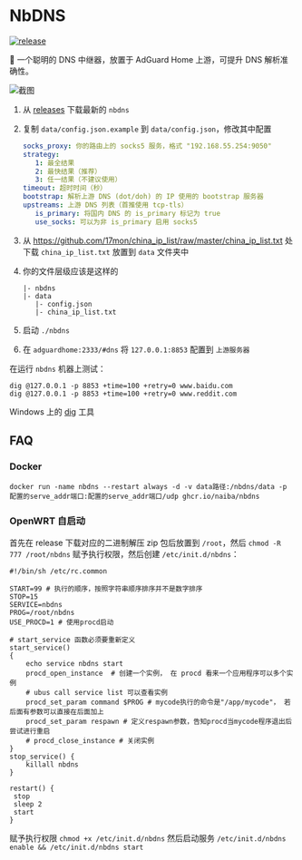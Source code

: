 # NbDNS

[![release](https://img.shields.io/github/v/release/naiba/nbdns?color=brightgreen&label=NbDNS&style=for-the-badge&logo=github)](https://github.com/naiba/nbdns/releases)

:seal: 一个聪明的 DNS 中继器，放置于 AdGuard Home 上游，可提升 DNS 解析准确性。

![截图](http://inews.gtimg.com/newsapp_ls/0/14876631746/0)

1. 从 [releases](https://github.com/naiba/nbdns/releases) 下载最新的 `nbdns`
2. 复制 `data/config.json.example` 到 `data/config.json`，修改其中配置

   ```yaml
   socks_proxy: 你的路由上的 socks5 服务，格式 "192.168.55.254:9050"
   strategy:
      1: 最全结果
      2: 最快结果（推荐）
      3: 任一结果（不建议使用）
   timeout: 超时时间（秒）
   bootstrap: 解析上游 DNS (dot/doh) 的 IP 使用的 bootstrap 服务器
   upstreams: 上游 DNS 列表（首推使用 tcp-tls）
      is_primary: 将国内 DNS 的 is_primary 标记为 true
      use_socks: 可以为非 is_primary 启用 socks5
   ```

3. 从 <https://github.com/17mon/china_ip_list/raw/master/china_ip_list.txt> 处下载 `china_ip_list.txt` 放置到 `data` 文件夹中
4. 你的文件层级应该是这样的

   ```shell
   |- nbdns
   |- data
      |- config.json
      |- china_ip_list.txt
   ```

5. 启动 `./nbdns`
6. 在 `adguardhome:2333/#dns` 将 `127.0.0.1:8853` 配置到 `上游服务器`

在运行 `nbdns` 机器上测试：

```shell
dig @127.0.0.1 -p 8853 +time=100 +retry=0 www.baidu.com
dig @127.0.0.1 -p 8853 +time=100 +retry=0 www.reddit.com
```

Windows 上的 [dig](https://help.dyn.com/how-to-use-binds-dig-tool/) 工具

## FAQ

### Docker

```shell
docker run -name nbdns --restart always -d -v data路径:/nbdns/data -p 配置的serve_addr端口:配置的serve_addr端口/udp ghcr.io/naiba/nbdns
```

### OpenWRT 自启动

首先在 release 下载对应的二进制解压 zip 包后放置到 `/root`，然后 `chmod -R 777 /root/nbdns` 赋予执行权限，然后创建 `/etc/init.d/nbdns`：

```shell
#!/bin/sh /etc/rc.common

START=99 # 执行的顺序，按照字符串顺序排序并不是数字排序
STOP=15
SERVICE=nbdns
PROG=/root/nbdns
USE_PROCD=1 # 使用procd启动

# start_service 函数必须要重新定义
start_service()
{
    echo service nbdns start
    procd_open_instance  # 创建一个实例， 在 procd 看来一个应用程序可以多个实例
    # ubus call service list 可以查看实例
    procd_set_param command $PROG # mycode执行的命令是"/app/mycode"， 若后面有参数可以直接在后面加上
    procd_set_param respawn # 定义respawn参数，告知procd当mycode程序退出后尝试进行重启
    # procd_close_instance # 关闭实例
}
stop_service() {
    killall nbdns
}

restart() {
 stop
 sleep 2
 start
}
```

赋予执行权限 `chmod +x /etc/init.d/nbdns` 然后启动服务 `/etc/init.d/nbdns enable && /etc/init.d/nbdns start`
